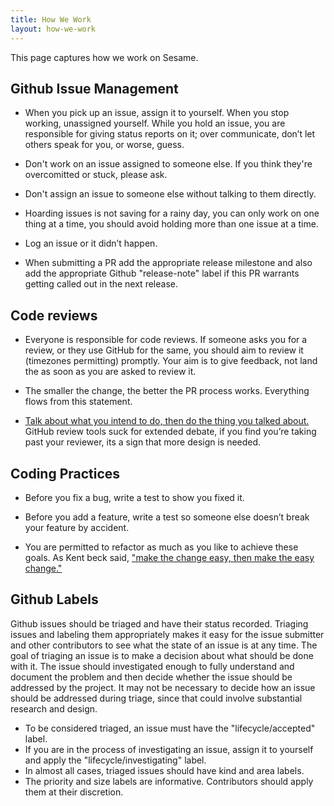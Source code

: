 ```yaml
---
title: How We Work
layout: how-we-work
---
```


This page captures how we work on Sesame.

## Github Issue Management

- When you pick up an issue, assign it to yourself.
When you stop working, unassigned yourself.
While you hold an issue, you are responsible for giving status reports on it; over communicate, don’t let others speak for you, or worse, guess.

- Don't work on an issue assigned to someone else. If you think they're overcomitted or stuck, please ask.

- Don't assign an issue to someone else without talking to them directly.

- Hoarding issues is not saving for a rainy day, you can only work on one thing at a time, you should avoid holding more than one issue at a time.

- Log an issue or it didn’t happen. 

- When submitting a PR add the appropriate release milestone and also add the appropriate Github "release-note" label if this PR warrants getting called out in the next release.

## Code reviews

- Everyone is responsible for code reviews.
If someone asks you for a review, or they use GitHub for the same, you should aim to review it (timezones permitting) promptly.
Your aim is to give feedback, not land the as soon as you are asked to review it.

- The smaller the change, the better the PR process works.
Everything flows from this statement.

- [Talk about what you intend to do, then do the thing you talked about.][1]
GitHub review tools suck for extended debate, if you find you’re taking past your reviewer, its a sign that more design is needed.

## Coding Practices

- Before you fix a bug, write a test to show you fixed it.

- Before you add a feature, write a test so someone else doesn’t break your feature by accident.

- You are permitted to refactor as much as you like to achieve these goals.
As Kent beck said, ["make the change easy, then make the easy change."][2]

## Github Labels

Github issues should be triaged and have their status recorded.
Triaging issues and labeling them appropriately makes it easy for the issue submitter and other contributors to see what the state of an issue is at any time.
The goal of triaging an issue is to make a decision about what should be done with it.
The issue should investigated enough to fully understand and document the problem and then decide whether the issue should be addressed by the project.
It may not be necessary to decide how an issue should be addressed during triage, since that could involve substantial research and design.

- To be considered triaged, an issue must have the "lifecycle/accepted" label.
- If you are in the process of investigating an issue, assign it to yourself and apply the "lifecycle/investigating" label.
- In almost all cases, triaged issues should have kind and area labels. 
- The priority and size labels are informative. Contributors should apply them at their discretion.


[1]: https://dave.cheney.net/2019/02/18/talk-then-code
[2]: https://twitter.com/kentbeck/status/250733358307500032?lang=en
